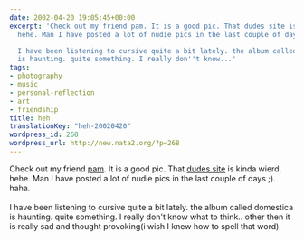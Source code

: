 ```yaml
---
date: 2002-04-20 19:05:45+00:00
excerpt: 'Check out my friend pam. It is a good pic. That dudes site is kinda wierd.
  hehe. Man I have posted a lot of nudie pics in the last couple of days ;). haha.

  I have been listening to cursive quite a bit lately. the album called domestica
  is haunting. quite something. I really don''t know...'
tags:
- photography
- music
- personal-reflection
- art
- friendship
title: heh
translationKey: "heh-20020420"
wordpress_id: 268
wordpress_url: http://new.nata2.org/?p=268
---
```


Check out my friend <a href="http://www.modernpinups.com/beautifulpam.JPG">pam</a>. It is a good pic. That <a href="http://www.modernpinups.com/">dudes site</a> is kinda wierd. hehe. Man I have posted a lot of nudie pics in the last couple of days ;). haha.
<br/><br/>I have been listening to cursive quite a bit lately. the album called domestica is haunting. quite something. I really don't know what to think.. other then it is really sad and thought provoking(i wish I knew how to spell that word).